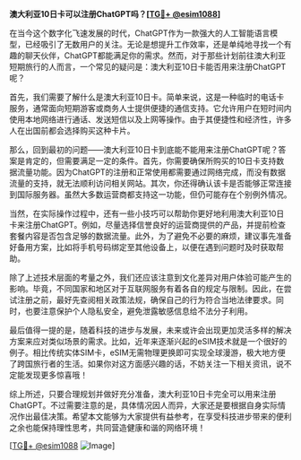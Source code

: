 **澳大利亚10日卡可以注册ChatGPT吗？[[TG💪+ @esim1088](https://t.me/s/esim1088)]**

在当今这个数字化飞速发展的时代，ChatGPT作为一款强大的人工智能语言模型，已经吸引了无数用户的关注。无论是想提升工作效率，还是单纯地寻找一个有趣的聊天伙伴，ChatGPT都能满足你的需求。然而，对于那些计划前往澳大利亚短期旅行的人而言，一个常见的疑问是：澳大利亚10日卡能否用来注册ChatGPT呢？

首先，我们需要了解什么是澳大利亚10日卡。简单来说，这是一种临时的电话卡服务，通常面向短期游客或商务人士提供便捷的通信支持。它允许用户在短时间内使用本地网络进行通话、发送短信以及上网等操作。由于其便捷性和经济性，许多人在出国前都会选择购买这种卡片。

那么，回到最初的问题——澳大利亚10日卡到底能不能用来注册ChatGPT呢？答案是肯定的，但需要满足一定的条件。首先，你需要确保所购买的10日卡支持数据流量功能。因为ChatGPT的注册和正常使用都需要通过网络完成，而没有数据流量的支持，就无法顺利访问相关网站。其次，你还得确认该卡是否能够正常连接到国际服务器。虽然大多数运营商都支持这一功能，但仍可能存在个别例外情况。

当然，在实际操作过程中，还有一些小技巧可以帮助你更好地利用澳大利亚10日卡来注册ChatGPT。例如，尽量选择信誉良好的运营商提供的产品，并提前检查套餐内容是否包含足够的数据流量。此外，为了避免不必要的麻烦，建议事先准备好备用方案，比如将手机号码绑定至其他设备上，以便在遇到问题时及时获取帮助。

除了上述技术层面的考量之外，我们还应该注意到文化差异对用户体验可能产生的影响。毕竟，不同国家和地区对于互联网服务有着各自的规定与限制。因此，在尝试注册之前，最好先查阅相关政策法规，确保自己的行为符合当地法律要求。同时，也要注意保护个人隐私安全，避免泄露敏感信息给不法分子利用。

最后值得一提的是，随着科技的进步与发展，未来或许会出现更加灵活多样的解决方案来应对类似场景的需求。比如，近年来逐渐兴起的eSIM技术就是一个很好的例子。相比传统实体SIM卡，eSIM无需物理更换即可实现全球漫游，极大地方便了跨国旅行者的生活。如果你对这方面感兴趣的话，不妨关注一下相关资讯，说不定能发现更多惊喜哦！

综上所述，只要合理规划并做好充分准备，澳大利亚10日卡完全可以用来注册ChatGPT。不过需要注意的是，具体情况因人而异，大家还是要根据自身实际情况作出最佳决策。希望本文能够为大家提供有益参考，在享受科技进步带来的便利之余也能保持理性思考，共同营造健康和谐的网络环境！

[[TG💪+ @esim1088](https://t.me/s/esim1088) ![Image](https://i.postimg.cc/4NQfJmqS/Snipaste-2025-05-13-00-14-12.png)]